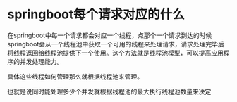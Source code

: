 # springboot每个请求对应的什么

在springboot中每一个请求都会对应一个线程，点那个一个请求到达的时候springboot会从一个线程池中获取一个可用的线程来处理请求，请求处理完毕后将线程返回给线程池提供下一个使用。这个方法就是线程池模型，可以提高应用程序的并发处理能力。

具体这些线程如何管理那么就根据线程池来管理。

也就是说同时能处理多少个并发就根据线程池的最大执行线程池数量来决定